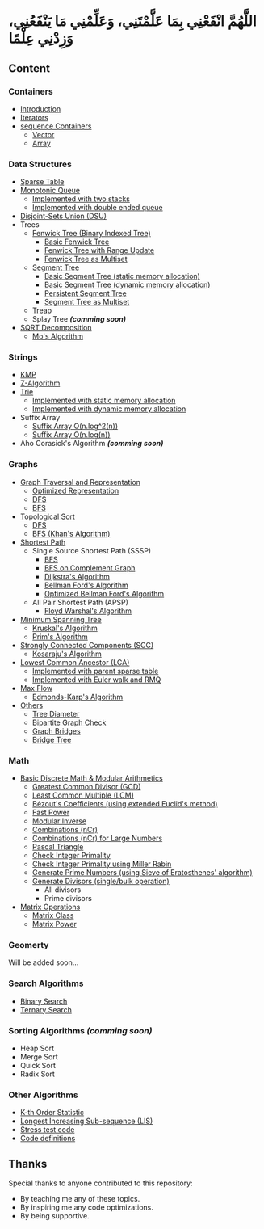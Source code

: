 # اللَّهُمَّ انْفَعْنِي بِمَا عَلَّمْتَنِي، وَعَلِّمْنِي مَا يَنْفَعُنِي، وَزِدْنِي عِلْمًا

## Content

### Containers
- [Introduction](https://github.com/Khaled-M-Fawzi/MyCompetitiveProgramming/blob/master/Containers/A%20_%20Introduction)     
- [Iterators](https://github.com/Khaled-M-Fawzi/MyCompetitiveProgramming/blob/master/Containers/B%20_%20Iterators)
- [sequence Containers](https://github.com/Khaled-M-Fawzi/MyCompetitiveProgramming/tree/master/Containers)
	- [Vector](https://github.com/Khaled-M-Fawzi/MyCompetitiveProgramming/blob/master/Containers/D%20_%20Vector)
	- [Array](https://github.com/Khaled-M-Fawzi/MyCompetitiveProgramming/blob/master/Containers/C%20_%20Array)

### Data Structures
- [Sparse Table](https://github.com/OmarBazaraa/Competitive-Programming/tree/master/src/data_structures/sparse_table)
- [Monotonic Queue](https://github.com/OmarBazaraa/Competitive-Programming/tree/master/src/data_structures/monotonic_queue)
	- [Implemented with two stacks](https://github.com/OmarBazaraa/Competitive-Programming/blob/master/src/data_structures/monotonic_queue/monotonic_queue_using_stacks.cpp)
	- [Implemented with double ended queue](https://github.com/OmarBazaraa/Competitive-Programming/blob/master/src/data_structures/monotonic_queue/monotonic_queue.cpp)
- [Disjoint-Sets Union (DSU)](https://github.com/OmarBazaraa/Competitive-Programming/tree/master/src/data_structures/disjoint_sets_union)
- Trees
	- [Fenwick Tree (Binary Indexed Tree)](https://github.com/OmarBazaraa/Competitive-Programming/tree/master/src/data_structures/fenwick_tree)
		- [Basic Fenwick Tree](https://github.com/OmarBazaraa/Competitive-Programming/blob/master/src/data_structures/fenwick_tree/fenwick_tree.cpp)
		- [Fenwick Tree with Range Update](https://github.com/OmarBazaraa/Competitive-Programming/blob/master/src/data_structures/fenwick_tree/fenwick_tree_range.cpp)
		- [Fenwick Tree as Multiset](https://github.com/OmarBazaraa/Competitive-Programming/blob/master/src/data_structures/fenwick_tree/fenwick_tree_multiset.cpp)
	- [Segment Tree](https://github.com/OmarBazaraa/Competitive-Programming/tree/master/src/data_structures/segment_tree)
		- [Basic Segment Tree (static memory allocation)](https://github.com/OmarBazaraa/Competitive-Programming/blob/master/src/data_structures/segment_tree/segment_tree_static.cpp)
		- [Basic Segment Tree (dynamic memory allocation)](https://github.com/OmarBazaraa/Competitive-Programming/blob/master/src/data_structures/segment_tree/segment_tree_dynamic.cpp)
		- [Persistent Segment Tree](https://github.com/OmarBazaraa/Competitive-Programming/blob/master/src/data_structures/segment_tree/persistent_segment_tree.cpp)
		- [Segment Tree as Multiset](https://github.com/OmarBazaraa/Competitive-Programming/blob/master/src/data_structures/segment_tree/segment_tree_multiset.cpp)
	- [Treap](https://github.com/OmarBazaraa/Competitive-Programming/tree/master/src/data_structures/treap)
	- Splay Tree **<i>(comming soon)</i>**
- [SQRT Decomposition](https://github.com/OmarBazaraa/Competitive-Programming/tree/master/src/data_structures/sqrt_decomposition)
	- [Mo's Algorithm](https://github.com/OmarBazaraa/Competitive-Programming/blob/master/src/data_structures/sqrt_decomposition/mo_algorithm.cpp)

### Strings
- [KMP](https://github.com/Khaled-M-Fawzi/MyCompetitiveProgramming/tree/master/String/KMP)
- [Z-Algorithm](https://github.com/OmarBazaraa/Competitive-Programming/tree/master/src/strings/z_algorithm)
- [Trie](https://github.com/OmarBazaraa/Competitive-Programming/tree/master/src/strings/trie)
	- [Implemented with static memory allocation](https://github.com/OmarBazaraa/Competitive-Programming/blob/master/src/strings/trie/trie_static.cpp)
	- [Implemented with dynamic memory allocation](https://github.com/OmarBazaraa/Competitive-Programming/blob/master/src/strings/trie/trie_dynamic.cpp)
- Suffix Array
	- [Suffix Array O(n.log^2(n))](https://github.com/OmarBazaraa/Competitive-Programming/blob/master/src/strings/suffix_array/suffix_array_slow.cpp)
	- [Suffix Array O(n.log(n))](https://github.com/OmarBazaraa/Competitive-Programming/blob/master/src/strings/suffix_array/suffix_array.cpp)
- Aho Corasick's Algorithm **<i>(comming soon)</i>**

### Graphs
- [Graph Traversal and Representation](https://github.com/OmarBazaraa/Competitive-Programming/tree/master/src/graphs/traversal)
	- [Optimized Representation](https://github.com/OmarBazaraa/Competitive-Programming/blob/master/src/graphs/traversal/graph_traversal_static.cpp)
	- [DFS](https://github.com/OmarBazaraa/Competitive-Programming/blob/master/src/graphs/traversal/graph_traversal.cpp#L14)
	- [BFS](https://github.com/OmarBazaraa/Competitive-Programming/blob/master/src/graphs/traversal/graph_traversal.cpp#L25)
- [Topological Sort](https://github.com/OmarBazaraa/Competitive-Programming/tree/master/src/graphs/traversal)
	- [DFS](https://github.com/OmarBazaraa/Competitive-Programming/blob/master/src/graphs/traversal/graph_traversal.cpp#L43)
	- [BFS (Khan's Algorithm)](https://github.com/OmarBazaraa/Competitive-Programming/blob/master/src/graphs/traversal/graph_traversal.cpp#L59)
- [Shortest Path](https://github.com/OmarBazaraa/Competitive-Programming/tree/master/src/graphs/shortest_path)
	- Single Source Shortest Path (SSSP)
		- [BFS](https://github.com/OmarBazaraa/Competitive-Programming/blob/master/src/graphs/shortest_path/bfs.cpp)
		- [BFS on Complement Graph](https://github.com/OmarBazaraa/Competitive-Programming/blob/master/src/graphs/shortest_path/bfs_complement_graph.cpp)
		- [Dijkstra's Algorithm](https://github.com/OmarBazaraa/Competitive-Programming/blob/master/src/graphs/shortest_path/dijkstra.cpp)
		- [Bellman Ford's Algorithm](https://github.com/OmarBazaraa/Competitive-Programming/blob/master/src/graphs/shortest_path/bellman_ford.cpp)
		- [Optimized Bellman Ford's Algorithm](https://github.com/OmarBazaraa/Competitive-Programming/blob/master/src/graphs/shortest_path/bellman_ford_optimized.cpp)
	- All Pair Shortest Path (APSP)
		- [Floyd Warshal's Algorithm](https://github.com/OmarBazaraa/Competitive-Programming/blob/master/src/graphs/shortest_path/floyd_warshal.cpp)
- [Minimum Spanning Tree](https://github.com/OmarBazaraa/Competitive-Programming/tree/master/src/graphs/minimum_spanning_tree)
	- [Kruskal's Algorithm](https://github.com/OmarBazaraa/Competitive-Programming/blob/master/src/graphs/minimum_spanning_tree/kruskal.cpp)
	- [Prim's Algorithm](https://github.com/OmarBazaraa/Competitive-Programming/blob/master/src/graphs/minimum_spanning_tree/prim.cpp)
- [Strongly Connected Components (SCC)](https://github.com/OmarBazaraa/Competitive-Programming/tree/master/src/graphs/strongly_connected_components)
	- [Kosaraju's Algorithm](https://github.com/OmarBazaraa/Competitive-Programming/blob/master/src/graphs/strongly_connected_components/kosaraju.cpp)
- [Lowest Common Ancestor (LCA)](https://github.com/OmarBazaraa/Competitive-Programming/tree/master/src/graphs/lowest_common_ancestor)
	- [Implemented with parent sparse table](https://github.com/OmarBazaraa/Competitive-Programming/blob/master/src/graphs/lowest_common_ancestor/LCA.cpp)
	- [Implemented with Euler walk and RMQ](https://github.com/OmarBazaraa/Competitive-Programming/blob/master/src/graphs/lowest_common_ancestor/LCA_Euler.cpp)
- [Max Flow](https://github.com/OmarBazaraa/Competitive-Programming/tree/master/src/graphs/max_flow)
	- [Edmonds-Karp's Algorithm](https://github.com/OmarBazaraa/Competitive-Programming/blob/master/src/graphs/max_flow/edmonds_karp.cpp)
- [Others](https://github.com/OmarBazaraa/Competitive-Programming/tree/master/src/graphs/others)
	- [Tree Diameter](https://github.com/OmarBazaraa/Competitive-Programming/blob/master/src/graphs/others/tree_diameter.cpp)
	- [Bipartite Graph Check](https://github.com/OmarBazaraa/Competitive-Programming/blob/master/src/graphs/others/bipartite_graph.cpp)
	- [Graph Bridges](https://github.com/OmarBazaraa/Competitive-Programming/blob/master/src/graphs/others/graph_bridges.cpp)
	- [Bridge Tree](https://github.com/OmarBazaraa/Competitive-Programming/blob/master/src/graphs/others/bridge_tree.cpp)

### Math
- [Basic Discrete Math & Modular Arithmetics](https://github.com/OmarBazaraa/Competitive-Programming/tree/master/src/math)
	- [Greatest Common Divisor (GCD)](https://github.com/OmarBazaraa/Competitive-Programming/blob/master/src/math/math.cpp#L9)
	- [Least Common Multiple (LCM)](https://github.com/OmarBazaraa/Competitive-Programming/blob/master/src/math/math.cpp#L29)
	- [Bézout's Coefficients (using extended Euclid's method)](https://github.com/OmarBazaraa/Competitive-Programming/blob/master/src/math/math.cpp#L44)
	- [Fast Power](https://github.com/OmarBazaraa/Competitive-Programming/blob/master/src/math/math.cpp#L69)
	- [Modular Inverse](https://github.com/OmarBazaraa/Competitive-Programming/blob/master/src/math/math.cpp#L97)
	- [Combinations (nCr)](https://github.com/OmarBazaraa/Competitive-Programming/blob/master/src/math/math.cpp#L117)
	- [Combinations (nCr) for Large Numbers](https://github.com/OmarBazaraa/Competitive-Programming/blob/master/src/math/math.cpp#L139)
	- [Pascal Triangle](https://github.com/OmarBazaraa/Competitive-Programming/blob/master/src/math/math.cpp#L176)
	- [Check Integer Primality](https://github.com/OmarBazaraa/Competitive-Programming/blob/master/src/math/math.cpp#L196)
	- [Check Integer Primality using Miller Rabin](https://github.com/OmarBazaraa/Competitive-Programming/blob/master/src/math/math.cpp#L219)
	- [Generate Prime Numbers (using Sieve of Eratosthenes' algorithm)](https://github.com/OmarBazaraa/Competitive-Programming/blob/master/src/math/math.cpp#L290)
	- [Generate Divisors (single/bulk operation)](https://github.com/OmarBazaraa/Competitive-Programming/blob/master/src/math/math.cpp#L315)
		- All divisors
		- Prime divisors
- [Matrix Operations](https://github.com/OmarBazaraa/Competitive-Programming/tree/master/src/math)
	- [Matrix Class](https://github.com/OmarBazaraa/Competitive-Programming/blob/master/src/math/matrix.cpp)
	- [Matrix Power](https://github.com/OmarBazaraa/Competitive-Programming/blob/master/src/math/matrix_minified.cpp)

### Geomerty
Will be added soon...

### Search Algorithms
- [Binary Search](https://github.com/OmarBazaraa/Competitive-Programming/blob/master/src/search/binary_search.cpp)
- [Ternary Search](https://github.com/OmarBazaraa/Competitive-Programming/blob/master/src/search/ternary_search.cpp)

### Sorting Algorithms **<i>(comming soon)</i>**
- Heap Sort
- Merge Sort
- Quick Sort
- Radix Sort

### Other Algorithms
- [K-th Order Statistic](https://github.com/OmarBazaraa/Competitive-Programming/blob/master/src/others/kth_order_statistic.cpp)
- [Longest Increasing Sub-sequence (LIS)](https://github.com/OmarBazaraa/Competitive-Programming/blob/master/src/others/others.cpp)
- [Stress test code](https://github.com/OmarBazaraa/Competitive-Programming/blob/master/src/others/stress.cpp)
- [Code definitions](https://github.com/OmarBazaraa/Competitive-Programming/blob/master/src/others/others.cpp)

## Thanks
Special thanks to anyone contributed to this repository:
- By teaching me any of these topics.
- By inspiring me any code optimizations.
- By being supportive.
